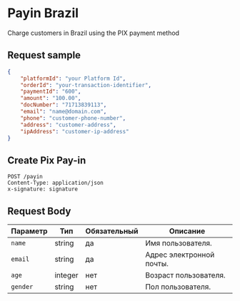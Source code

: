 # Payin Brazil

Charge customers in Brazil using the PIX payment method

## Request sample

```json
{
    "platformId": "your Platform Id",
    "orderId": "your-transaction-identifier",
    "paymentId": "600",
    "amount": "100.00",
    "docNumber": "71713839113",
    "email": "name@domain.com",
    "phone": "customer-phone-number",
    "address": "customer-address",
    "ipAddress": "customer-ip-address"
}
```
## Create Pix Pay-in
```http
POST /payin
Content-Type: application/json
x-signature: signature
```
## Request Body
| Параметр | Тип    | Обязательный | Описание                      |
|----------|--------|--------------|-------------------------------|
| `name`   | string | да           | Имя пользователя.             |
| `email`  | string | да           | Адрес электронной почты.      |
| `age`    | integer| нет          | Возраст пользователя.         |
| `gender` | string | нет          | Пол пользователя.             |



